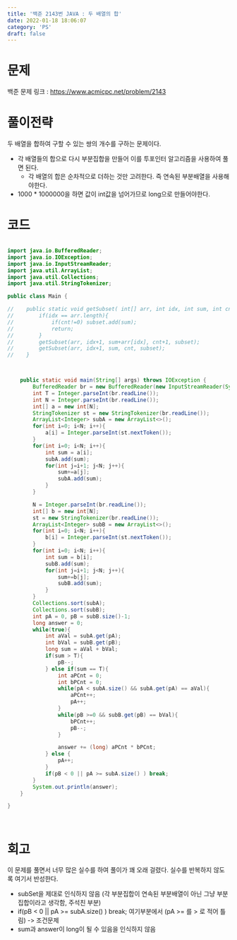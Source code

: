 ```yaml
---
title: '백준 2143번 JAVA : 두 배열의 합'
date: 2022-01-18 18:06:07
category: 'PS'
draft: false
---
```


# 문제

백준 문제 링크 : https://www.acmicpc.net/problem/2143

# 풀이전략

두 배열을 합하여 구할 수 있는 쌍의 개수를 구하는 문제이다.

- 각 배열들의 합으로 다시 부분집합을 만들어 이를 투포인터 알고리즘을 사용하여 풀면 된다.
  - 각 배열의 합은 순차적으로 더하는 것만 고려한다. 즉 연속된 부분배열을 사용해야한다.
- 1000 \* 1000000을 하면 값이 int값을 넘어가므로 long으로 만들어야한다.

# 코드

```java

import java.io.BufferedReader;
import java.io.IOException;
import java.io.InputStreamReader;
import java.util.ArrayList;
import java.util.Collections;
import java.util.StringTokenizer;

public class Main {

//    public static void getSubset( int[] arr, int idx, int sum, int cnt,ArrayList<Integer> subset){
//        if(idx == arr.length){
//            if(cnt!=0) subset.add(sum);
//            return;
//        }
//        getSubset(arr, idx+1, sum+arr[idx], cnt+1, subset);
//        getSubset(arr, idx+1, sum, cnt, subset);
//    }



    public static void main(String[] args) throws IOException {
        BufferedReader br = new BufferedReader(new InputStreamReader(System.in));
        int T = Integer.parseInt(br.readLine());
        int N = Integer.parseInt(br.readLine());
        int[] a = new int[N];
        StringTokenizer st = new StringTokenizer(br.readLine());
        ArrayList<Integer> subA = new ArrayList<>();
        for(int i=0; i<N; i++){
            a[i] = Integer.parseInt(st.nextToken());
        }
        for(int i=0; i<N; i++){
            int sum = a[i];
            subA.add(sum);
            for(int j=i+1; j<N; j++){
                sum+=a[j];
                subA.add(sum);
            }
        }

        N = Integer.parseInt(br.readLine());
        int[] b = new int[N];
        st = new StringTokenizer(br.readLine());
        ArrayList<Integer> subB = new ArrayList<>();
        for(int i=0; i<N; i++){
            b[i] = Integer.parseInt(st.nextToken());
        }
        for(int i=0; i<N; i++){
            int sum = b[i];
            subB.add(sum);
            for(int j=i+1; j<N; j++){
                sum+=b[j];
                subB.add(sum);
            }
        }
        Collections.sort(subA);
        Collections.sort(subB);
        int pA = 0, pB = subB.size()-1;
        long answer = 0;
        while(true){
            int aVal = subA.get(pA);
            int bVal = subB.get(pB);
            long sum = aVal + bVal;
            if(sum > T){
                pB--;
            } else if(sum == T){
                int aPCnt = 0;
                int bPCnt = 0;
                while(pA < subA.size() && subA.get(pA) == aVal){
                    aPCnt++;
                    pA++;
                }
                while(pB >=0 && subB.get(pB) == bVal){
                    bPCnt++;
                    pB--;
                }

                answer += (long) aPCnt * bPCnt;
            } else {
                pA++;
            }
            if(pB < 0 || pA >= subA.size() ) break;
        }
        System.out.println(answer);
    }

}




```

# 회고

이 문제를 풀면서 너무 많은 실수를 하여 풀이가 꽤 오래 걸렸다. 실수를 반복하지 않도록 여기서 반성한다.

- subSet을 제대로 인식하지 않음 (각 부분집합이 연속된 부분배열이 아닌 그냥 부분집합이라고 생각함, 주석친 부분)
- if(pB < 0 || pA >= subA.size() ) break; 여기부분에서 (pA >= 를 > 로 적어 틀림) -> 조건문제
- sum과 answer이 long이 될 수 있음을 인식하지 않음
